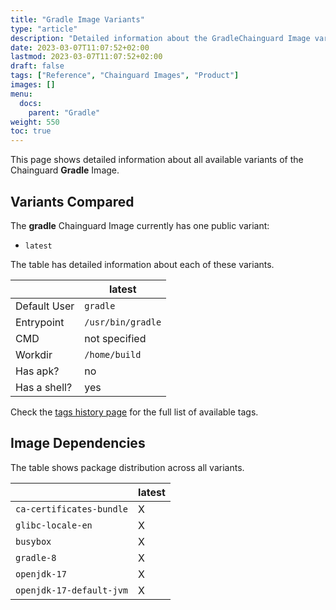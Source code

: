 ```yaml
---
title: "Gradle Image Variants"
type: "article"
description: "Detailed information about the GradleChainguard Image variants"
date: 2023-03-07T11:07:52+02:00
lastmod: 2023-03-07T11:07:52+02:00
draft: false
tags: ["Reference", "Chainguard Images", "Product"]
images: []
menu:
  docs:
    parent: "Gradle"
weight: 550
toc: true
---
```


This page shows detailed information about all available variants of the Chainguard **Gradle** Image.

## Variants Compared
The **gradle** Chainguard Image currently has one public variant: 

- `latest`

The table has detailed information about each of these variants.

|              | latest            |
|--------------|-------------------|
| Default User | `gradle`          |
| Entrypoint   | `/usr/bin/gradle` |
| CMD          | not specified     |
| Workdir      | `/home/build`     |
| Has apk?     | no                |
| Has a shell? | yes               |

Check the [tags history page](/chainguard/chainguard-images/reference/gradle/tags_history/) for the full list of available tags.
## Image Dependencies
The table shows package distribution across all variants.

|                          | latest |
|--------------------------|--------|
| `ca-certificates-bundle` | X      |
| `glibc-locale-en`        | X      |
| `busybox`                | X      |
| `gradle-8`               | X      |
| `openjdk-17`             | X      |
| `openjdk-17-default-jvm` | X      |
